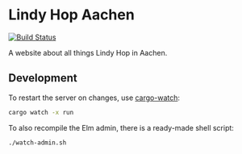 # Lindy Hop Aachen

[![Build Status](https://travis-ci.org/Y0hy0h/lindyhop-aachen.svg?branch=master)](https://travis-ci.org/Y0hy0h/lindyhop-aachen)

A website about all things Lindy Hop in Aachen.

## Development
To restart the server on changes, use [cargo-watch]:
```bash
cargo watch -x run
```

To also recompile the Elm admin, there is a ready-made shell script:
```bash
./watch-admin.sh
```

[cargo-watch]: https://crates.io/crates/cargo-watch
